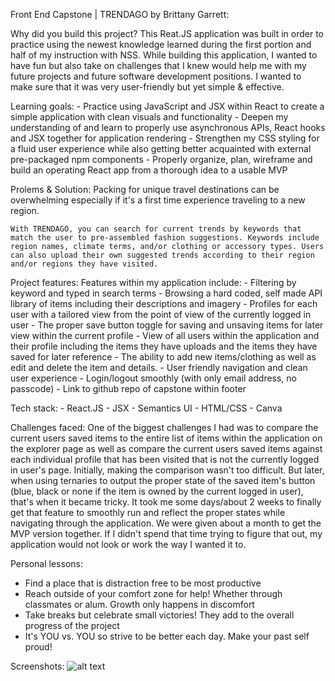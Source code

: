 Front End Capstone | TRENDAGO by Brittany Garrett: 

Why did you build this project?
    This Reat.JS application was built in order to practice using the newest knowledge learned during the first portion and half of my instruction with NSS. While building this application, I wanted to have fun but also take on challenges that I knew would help me with my future projects and future software development positions. I wanted to make sure that it was very user-friendly but yet simple & effective.

Learning goals: 
    - Practice using JavaScript and JSX within React to create a simple application with clean visuals and functionality
    - Deepen my understanding of and learn to properly use asynchronous APIs, React hooks and JSX together for application rendering
    - Strengthen my CSS styling for a fluid user experience while also getting better acquainted with external pre-packaged npm components
    - Properly organize, plan, wireframe and  build an operating React app from a thorough idea to a usable MVP 

Prolems & Solution: 
    Packing for unique travel destinations can be overwhelming especially if it's a first time experience traveling to a new region.
 
    With TRENDAGO, you can search for current trends by keywords that match the user to pre-assembled fashion suggestions. Keywords include region names, climate terms, and/or clothing or accessory types. Users can also upload their own suggested trends according to their region and/or regions they have visited.

Project features:
    Features within my application include: 
    - Filtering by keyword and typed in search terms 
    - Browsing a hard coded, self made API library of items including their descriptions and imagery
    - Profiles for each user with a tailored view from the point of view of the currently logged in user
    - The proper save button toggle for saving and unsaving items for later view within the current profile
    - View of all users within the application and their profile including the items they have uploads and the items they have saved for later reference
    - The ability to add new items/clothing as well as edit and delete the item and details.
    - User friendly navigation and clean user experience
    - Login/logout smoothly (with only email address, no passcode)
    - Link to github repo of capstone within footer

Tech stack:
    - React.JS
    - JSX
    - Semantics UI
    - HTML/CSS
    - Canva

Challenges faced: 
    One of the biggest challenges I had was to compare the current users saved items to the entire list of items within the application on the explorer page as well as compare the current users saved items against each individual profile that has been visited that is not the currently logged in user's page. Initially, making the comparison wasn't too difficult. But later, when using ternaries to output the proper state of the saved item's button (blue, black or none if the item is owned by the current logged in user), that's when it became tricky. It took me some days/about 2 weeks to finally get that feature to smoothly run and reflect the proper states while navigating through the application. We were given about a month to get the MVP version together. If I didn't spend that time trying to figure that out, my application would not look or work the way I wanted it to. 

Personal lessons: 
- Find a place that is distraction free to be most productive 
- Reach outside of your comfort zone for help! Whether through classmates or alum. Growth only happens in discomfort
- Take breaks but celebrate small victories! They add to the overall progress of the project
- It's YOU vs. YOU so strive to be better each day. Make your past self proud!

Screenshots: 
![alt text](https://www.google.com/search?q=screenshot&rlz=1C5CHFA_enUS909US909&sxsrf=AOaemvKiltKNTcsKeUa_McAdR-4R09oyQA:1634851251437&source=lnms&tbm=isch&sa=X&ved=2ahUKEwiak-jAt9zzAhUKmuAKHaByAnsQ_AUoA3oECAEQBQ&biw=1440&bih=796&dpr=2#imgrc=_IRafZFwgAW2jM)
